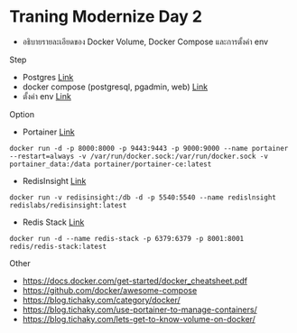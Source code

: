 # Traning Modernize Day 2

- อธิบายรายละเอียดของ Docker Volume, Docker Compose และการตั้งค่า env

Step
- Postgres [Link](/day3/postgres/README.md)
- docker compose (postgresql, pgadmin, web) [Link](/day3/docker-compose/README.md)
- ตั้งค่า env [Link](/day3/environ/README.md)

Option
- Portainer [Link](https://docs.portainer.io/start/install-ce/server/docker/linux)
```
docker run -d -p 8000:8000 -p 9443:9443 -p 9000:9000 --name portainer --restart=always -v /var/run/docker.sock:/var/run/docker.sock -v portainer_data:/data portainer/portainer-ce:latest
```

- RedisInsight [Link](https://redis.com/redis-enterprise/redis-insight/)
```
docker run -v redisinsight:/db -d -p 5540:5540 --name redislnsight redislabs/redisinsight:latest
```

- Redis Stack [Link](https://redis.io/docs/about/about-stack/)
```
docker run -d --name redis-stack -p 6379:6379 -p 8001:8001 redis/redis-stack:latest
```

Other
- https://docs.docker.com/get-started/docker_cheatsheet.pdf
- https://github.com/docker/awesome-compose
- https://blog.tichaky.com/category/docker/
- https://blog.tichaky.com/use-portainer-to-manage-containers/
- https://blog.tichaky.com/lets-get-to-know-volume-on-docker/